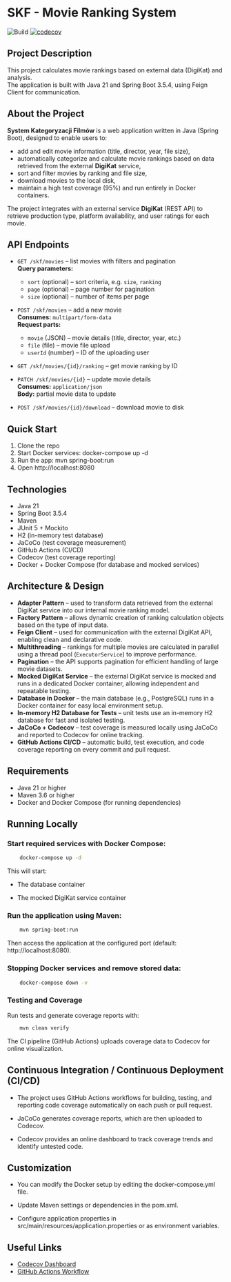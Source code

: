 # SKF - Movie Ranking System

![Build](https://github.com/konx8/SKF/actions/workflows/ci.yml/badge.svg)
[![codecov](https://codecov.io/gh/konx8/SKF/branch/main/graph/badge.svg?token=TWÓJ_TOKEN)](https://codecov.io/gh/konx8/SKF)

## Project Description
This project calculates movie rankings based on external data (DigiKat) and analysis.  
The application is built with Java 21 and Spring Boot 3.5.4, using Feign Client for communication.

## About the Project

**System Kategoryzacji Filmów** is a web application written in Java (Spring Boot), designed to enable users to:

- add and edit movie information (title, director, year, file size),
- automatically categorize and calculate movie rankings based on data retrieved from the external **DigiKat** service,
- sort and filter movies by ranking and file size,
- download movies to the local disk,
- maintain a high test coverage (95%) and run entirely in Docker containers.

The project integrates with an external service **DigiKat** (REST API) to retrieve production type, platform availability, and user ratings for each movie.

## API Endpoints

- `GET /skf/movies` – list movies with filters and pagination  
  **Query parameters:**
    - `sort` (optional) – sort criteria, e.g. `size`, `ranking`
    - `page` (optional) – page number for pagination
    - `size` (optional) – number of items per page

- `POST /skf/movies` – add a new movie  
  **Consumes:** `multipart/form-data`  
  **Request parts:**
    - `movie` (JSON) – movie details (title, director, year, etc.)
    - `file` (file) – movie file upload
    - `userId` (number) – ID of the uploading user

- `GET /skf/movies/{id}/ranking` – get movie ranking by ID

- `PATCH /skf/movies/{id}` – update movie details  
  **Consumes:** `application/json`  
  **Body:** partial movie data to update

- `POST /skf/movies/{id}/download` – download movie to disk


## Quick Start

1. Clone the repo
2. Start Docker services: docker-compose up -d
3. Run the app: mvn spring-boot:run
4. Open http://localhost:8080


## Technologies
- Java 21
- Spring Boot 3.5.4
- Maven
- JUnit 5 + Mockito
- H2 (in-memory test database)
- JaCoCo (test coverage measurement)
- GitHub Actions (CI/CD)
- Codecov (test coverage reporting)
- Docker + Docker Compose (for database and mocked services)

## Architecture & Design

- **Adapter Pattern** – used to transform data retrieved from the external DigiKat service into our internal movie ranking model.
- **Factory Pattern** – allows dynamic creation of ranking calculation objects based on the type of input data.
- **Feign Client** – used for communication with the external DigiKat API, enabling clean and declarative code.
- **Multithreading** – rankings for multiple movies are calculated in parallel using a thread pool (`ExecutorService`) to improve performance.
- **Pagination** – the API supports pagination for efficient handling of large movie datasets.
- **Mocked DigiKat Service** – the external DigiKat service is mocked and runs in a dedicated Docker container, allowing independent and repeatable testing.
- **Database in Docker** – the main database (e.g., PostgreSQL) runs in a Docker container for easy local environment setup.
- **In-memory H2 Database for Tests** – unit tests use an in-memory H2 database for fast and isolated testing.
- **JaCoCo + Codecov** – test coverage is measured locally using JaCoCo and reported to Codecov for online tracking.
- **GitHub Actions CI/CD** – automatic build, test execution, and code coverage reporting on every commit and pull request.



## Requirements
- Java 21 or higher
- Maven 3.6 or higher
- Docker and Docker Compose (for running dependencies)

## Running Locally

### Start required services with Docker Compose:
```bash
    docker-compose up -d
```
This will start:

- The database container
    
- The mocked DigiKat service container

### Run the application using Maven:
```bash
    mvn spring-boot:run
```
Then access the application at the configured port (default: http://localhost:8080).

### Stopping Docker services and remove stored data:

```bash
    docker-compose down -v
```

### Testing and Coverage

Run tests and generate coverage reports with:
```bash
    mvn clean verify
```

The CI pipeline (GitHub Actions) uploads coverage data to Codecov for online visualization.

## Continuous Integration / Continuous Deployment (CI/CD)

- The project uses GitHub Actions workflows for building, testing, and reporting code coverage automatically on each push or pull request.

- JaCoCo generates coverage reports, which are then uploaded to Codecov.

- Codecov provides an online dashboard to track coverage trends and identify untested code.

## Customization
- You can modify the Docker setup by editing the docker-compose.yml file.

- Update Maven settings or dependencies in the pom.xml.

- Configure application properties in src/main/resources/application.properties or as environment variables.

## Useful Links

- [Codecov Dashboard](https://app.codecov.io/github/konx8/SKF)
- [GitHub Actions Workflow](https://github.com/konx8/SKF/actions)
